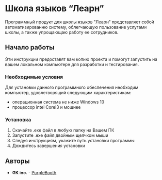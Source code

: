 ﻿# Школа языков “Леарн” 

Программный продукт для школы языков "Леарн" представляет собой автоматизированню систему, облегчающую пользование услугами школы, а также упрощающаю работу ее сотрудников.

## Начало работы

Эти инструкции предоставят вам копию проекта и помогут запустить на вашем локальном компьютере для разработки и тестирования.

### Необходимые условия

Для установки данного программного обеспечения необходим компьютер, удовлетворящий следующим характеристикам:

- операционная система не ниже Windows 10
- процессор intel Corei3 и мощнее

### Установка

1. Скачайте .exe файл в любую папку на Вашем ПК
2. Запустите .exe файл двойным щелчком мыши
3. Следуя инструкциям, укажите путь установки программы
4. Дождитесь завершения установки

## Авторы

* **GK inc.** - [PurpleBooth](https://github.com/NedQ17)

